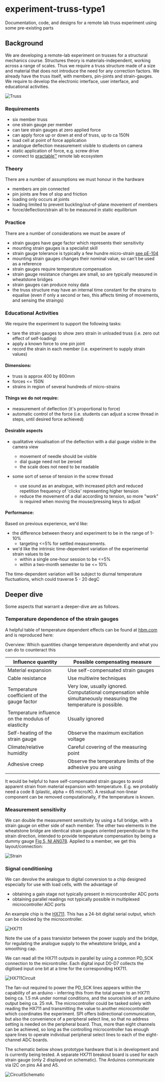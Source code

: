 # experiment-truss-type1
Documentation, code, and designs for a remote lab truss experiment using some pre-existing parts

## Background

We are developing a remote-lab experiment on trusses for a structural mechanics course. Structures theory is materials-independent, working across a range of scales. Thus we require a truss structure made of a size and material that does not introduce the need for any correction factors. We already have the truss itself, with members, pin-joints and strain-gauges. We require to develop the electronic interface, user interface, and educational activities. 

![Truss](./img/truss.svg)


### Requirements

- six member truss 
- one strain gauge per member
- can tare strain gauges at zero applied force
- can apply force up or down at end of truss, up to ca 150N
- load cell at point of force application
- analogue deflection measurement visible to students on camera
- static application of force, e.g. screw drive
- connect to [practable™](https://practable.io) remote lab ecosystem 

### Theory

There are a number of assumptions we must honour in the hardware

- members are pin connected
- pin joints are free of slop and friction
- loading only occurs at joints
- loading limited to prevent buckling/out-of-plane movement of members
- force/deflection/strain all to be measured in static equilibrium

### Practice

There are a number of considerations we must be aware of

- strain gauges have gage factor which represents their sensitivity
- mounting strain gauges is a specialist skill
- strain gauge tolerance is typically a few hundre micro-strain [see pE-104](https://www.omega.co.uk/techref/pdf/StrainGage_Measurement.pdf)
- mounting strain gauges changes their nominal value, so can't be used as a reference
- strain gauges require temperature compensation
- strain gauge resistance changes are small, so are typically measured in wheatstone bridges 
- strain gauges can produce noisy data
- the truss structure may have an internal time constant for the strains to equalise (even if only a second or two, this affects timing of movements, and sensing the straings)



### Educational Activities


We require the experiment to support the following tasks:

- tare the strain gauges to show zero strain in unloaded truss (i.e. zero out effect of self-loading)
- apply a known force to one pin joint 
- record the strain in each member (i.e. experiment to supply strain values)

#### Dimensions:

- truss is approx 400 by 800mm
- forces <= 150N
- strains in region of several hundreds of micro-strains

#### Things we do not require:

- measurement of deflection (it's proportional to force)
- automatic control of the force (i.e. students can adjust a screw thread in steps, until desired force achieved)

#### Desirable aspects

- qualitative visualisation of the deflection with a dial guage visible in the camera view 
	- movement of needle should be visible
    - dial guage need not be zeroed
	- the scale does not need to be readable
	
- some sort of sense of tension in the screw thread
  - use sound as an analogue, with increased pitch and reduced repetition frequency of 'clicks' representing higher tension
  - reduce the movement of a dial according to tension, so more "work" is required when moving the mouse/pressing keys to adjust

#### Performance:

Based on previous experience, we'd like:

- the difference between theory and experiment to be in the range of 1-10%
    - targeting <=5% for settled measurements. 
- we'd like the intrinsic time-dependent variation of the experimental strain values to be
    - within a single one-hour session to be <=5% 
    - within a two-month semester to be <= 10% 

The time-dependent variation will be subject to diurnal temperature fluctuations, which could traverse 5 - 20 degC


## Deeper dive

Some aspects that warrant a deeper-dive are as follows.

### Temperature dependence of the strain gauges

A helpful table of temperature dependent effects can be found at [hbm.com](https://www.hbm.com/en/6725/article-temperature-compensation-of-strain-gauges/) and is reproduced here:

Overview: Which quantities change temperature dependently and what you can do to counteract this


| Influence quantity                                 | Possible compensating measure                                                                                     |
|----------------------------------------------------|-------------------------------------------------------------------------------------------------------------------|
| Material expansion                                 | Use self-compensated strain gauges                                                                                |
| Cable resistance                                   | Use multiwire techniques                                                                                          |
| Temperature coefficient of the gauge factor        | Very low, usually ignored. Computational compensation while simultaneously measuring the temperature is possible. |
| Temperature influence on the modulus of elasticity | Usually ignored                                                                                                   |
| Self-heating of the strain gauge                   | Observe the maximum excitation voltage                                                                            |
| Climate/relative humidity                          | Careful covering of the measuring point                                                                           |
| Adhesive creep                                     | Observe the temperature limits of the adhesive you are using                                                      |
|                                                    |                                                                                                                   |

It would be helpful to have self-compensated strain gauges to avoid apparent strain from material expansion with temperature. E.g. we probably need a code 8 (plastic, alpha = 65 micro/K). A residual non-linear component can be removed computationally, if the temperature is known.


### Measurement sensitivity

We can double the measurement sensitivity by using a full bridge, with a strain gauge on either side of each member. The other two elements in the wheatstone bridge are identical strain gauges oriented perpendicular to the strain direction, intended to provide temperature compensation by being a dummy gauge [Fig 5, NI AN078](./doc/NI_AN078_Strain_Gauge_Meas.pdf). Applied to a member, we get this layout/connection:


![Strain](./img/gauge-full-bridge-with-dummy.svg)

### Signal conditioning

We can devolve the analogue to digital conversion to a chip designed especially for use with load cells, with the advantage of 
  - obtaining a gain stage not typically present in microcontroller ADC ports
  - obtaining parallel readings not typically possible in multiplexed microcontroller ADC ports
  
An example chip is the [HX711](./doc/hx711_english.pdf). This has a 24-bit digital serial output, which can be clocked by the microcontroller.

![HX711](./img/hx711.png)

Note the use of a pass transistor between the power supply and the bridge, for regulating the analogue supply to the wheatstone bridge, and a smoothing cap.

We can read all the HX711 outputs in parallel by using a common PD_SCK connection to the microntroller. Each digital input D0-D7 collects the digitised input one bit at a time for the corresponding HX711.


![HX711Circuit](./img/hx711-parallel.svg)

The fan-out required to power the PD_SCK lines appears within the capability of an arduino - inferring this from the total power to an HX711 being ca. 1.5 mA under normal conditions, and the source/sink of an arduino output being ca. 25 mA. The microcontroller could be tasked solely with reading the HX711 and transmitting the value to another microcontroller which coordinates the experiment. SPI offers bidirectional communication, but also the convenience of a peripheral select line, so that no address setting is needed on the peripheral board. Thus, more than eight channels can be achieved, so long as the controlling microcontroller has enough spare lines to operate individual peripheral select lines to each of the eight-channel ADC boards.

The schematic below shows prototype hardware that is in development  and is currently being tested. A separate HX711 breakout board is used for each strain gauge (only 2 displayed on schematic). The Arduinos communicate via I2C on pins A4 and A5.

![CircuitSchematic](./img/initial-schematicv2.png)
